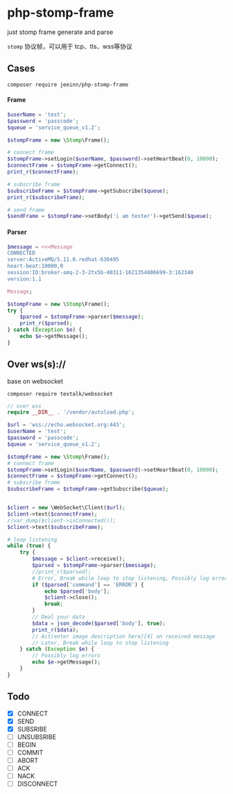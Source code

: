 # php-stomp-frame
just stomp frame generate and parse

`stomp` 协议帧，可以用于 tcp、tls、wss等协议

## Cases
`composer require jeeinn/php-stomp-frame`

#### Frame

```php
$userName = 'test';
$password = 'passcode';
$queue = 'service_queue_v1.2';

$stompFrame = new \Stomp\Frame();

# connect frame
$stompFrame->setLogin($userName, $password)->setHeartBeat(0, 10000);
$connectFrame = $stompFrame->getConnect();
print_r($connectFrame);

# subscribe frame
$subscribeFrame = $stompFrame->getSubscribe($queue);
print_r($subscribeFrame);

# send frame
$sendFrame = $stompFrame->setBody('i am tester')->getSend($queue);
```
#### Parser

```php
$message = <<<Message
CONNECTED
server:ActiveMQ/5.11.0.redhat-630495
heart-beat:10000,0
session:ID:broker-amq-2-3-2tx5b-40311-1621354806699-3:162340
version:1.1

Message;

$stompFrame = new \Stomp\Frame();
try {
    $parsed = $stompFrame->parser($message);
    print_r($parsed);
} catch (Exception $e) {
    echo $e->getMessage();
}
```

## Over ws(s)://

base on websocket

`composer require textalk/websocket`

```php
// over wss
require __DIR__ . '/vendor/autoload.php';

$url = 'wss://echo.websocket.org:443';
$userName = 'test';
$password = 'passcode';
$queue = 'service_queue_v1.2';

$stompFrame = new \Stomp\Frame();
# connect frame
$stompFrame->setLogin($userName, $password)->setHeartBeat(0, 10000);
$connectFrame = $stompFrame->getConnect();
# subscribe frame
$subscribeFrame = $stompFrame->getSubscribe($queue);


$client = new \WebSocket\Client($url);
$client->text($connectFrame);
//var_dump($client->isConnected());
$client->text($subscribeFrame);

# loop listening
while (true) {
    try {
        $message = $client->receive();
        $parsed = $stompFrame->parser($message);
        //print_r($parsed);
        # Error, Break while loop to stop listening, Possibly log errors
        if ($parsed['command'] == 'ERROR') {
            echo $parsed['body'];
            $client->close();
            break;
        }
        // Deal your data
        $data = json_decode($parsed['body'], true);
        print_r($data);
        // Act[enter image description here][4] on received message
        // Later, Break while loop to stop listening
    } catch (Exception $e) {
        // Possibly log errors
        echo $e->getMessage();
    }
}
```

## Todo
- [x] CONNECT
- [x] SEND
- [x] SUBSRIBE
- [ ] UNSUBSRIBE
- [ ]  BEGIN
- [ ]  COMMIT
- [ ]  ABORT
- [ ]  ACK
- [ ] NACK
- [ ] DISCONNECT